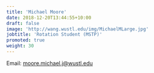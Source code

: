 ```yaml
---
title: 'Michael Moore'
date: 2018-12-20T13:44:55+10:00
draft: false
image: 'http://wang.wustl.edu/img/MichaelMLarge.jpg'
jobtitle: 'Rotation Student (MSTP)'
promoted: true
weight: 30
---
```

Email: moore.michael.j@wustl.edu